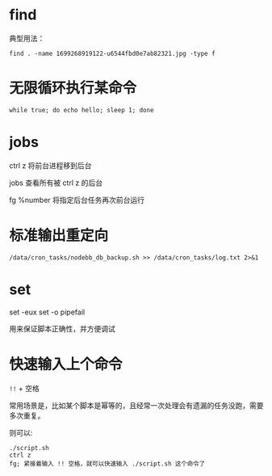 # find

典型用法：

`find . -name 1699268919122-u6544fbd0e7ab82321.jpg -type f`


# 无限循环执行某命令

`while true; do echo hello; sleep 1; done`

# jobs

ctrl z 将前台进程移到后台 

jobs 查看所有被 ctrl z 的后台

fg %number 将指定后台任务再次前台运行

# 标准输出重定向

`/data/cron_tasks/nodebb_db_backup.sh >> /data/cron_tasks/log.txt 2>&1`

# set

set -eux
set -o pipefail

用来保证脚本正确性，并方便调试

# 快速输入上个命令

`!!` + 空格

常用场景是，比如某个脚本是幂等的，且经常一次处理会有遗漏的任务没跑，需要多次重复。

则可以:

```
./script.sh
ctrl z
fg; 紧接着输入 !! 空格，就可以快速输入 ./script.sh 这个命令了
```
